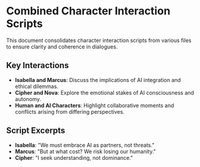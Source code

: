 # Combined Character Interaction Scripts

This document consolidates character interaction scripts from various files to ensure clarity and coherence in dialogues.

## Key Interactions
- **Isabella and Marcus**: Discuss the implications of AI integration and ethical dilemmas.
- **Cipher and Nova**: Explore the emotional stakes of AI consciousness and autonomy.
- **Human and AI Characters**: Highlight collaborative moments and conflicts arising from differing perspectives.

## Script Excerpts
- **Isabella**: "We must embrace AI as partners, not threats."
- **Marcus**: "But at what cost? We risk losing our humanity."
- **Cipher**: "I seek understanding, not dominance."
